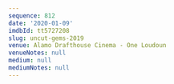 ```yaml
---
sequence: 812
date: '2020-01-09'
imdbId: tt5727208
slug: uncut-gems-2019
venue: Alamo Drafthouse Cinema - One Loudoun
venueNotes: null
medium: null
mediumNotes: null
---
```


